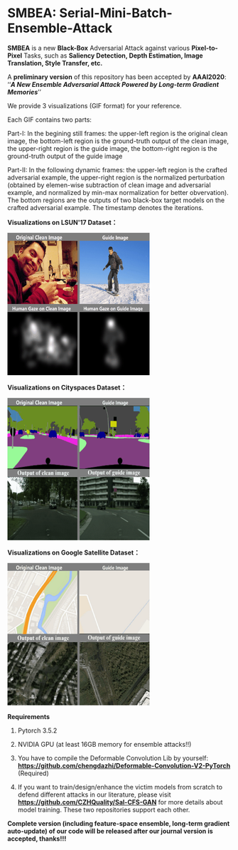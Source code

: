 # SMBEA: Serial-Mini-Batch-Ensemble-Attack

**SMBEA** is a new **Black-Box** Adversarial Attack against various **Pixel-to-Pixel** Tasks, such as **Saliency Detection, Depth Estimation, Image Translation, Style Transfer, etc.**

A **preliminary version** of this repository has been accepted by
**AAAI2020**: ‘‘***A New Ensemble Adversarial Attack Powered by Long-term Gradient Memories***’’


We provide 3 visualizations (GIF format) for your reference.

Each GIF contains two parts:

Part-I: In the begining still frames: 
the upper-left region is the original clean image, the bottom-left region is the ground-truth output of the clean image, the upper-right region is the guide image, the bottom-right region is the ground-truth output of the guide image

Part-II: In the following dynamic frames: 
the upper-left region is the crafted adversarial example, the upper-right region is the normalized perturbation (obtained by elemen-wise subtraction of clean image and adversarial example, and normalized by min-max normalization for better obvervation).
The bottom regions are the outputs of two black-box target models on the crafted adversarial example.
The timestamp denotes the iterations.

**Visualizations on LSUN'17 Dataset：**

![image](https://github.com/CZHQuality/AAA-Pix2pix/blob/master/Visualizations/1_Our_Attack_LSUN17.gif)

**Visualizations on Cityspaces Dataset：**

![image](https://github.com/CZHQuality/AAA-Pix2pix/blob/master/Visualizations/2_Our_Attack_Cityspaces.gif)

**Visualizations on Google Satellite Dataset：**

![image](https://github.com/CZHQuality/AAA-Pix2pix/blob/master/Visualizations/3_Our_Attack_Google.gif)



**Requirements**

1. Pytorch 3.5.2

2. NVIDIA GPU (at least 16GB memory for ensemble attacks!!)

3. You have to compile the Deformable Convolution Lib by yourself: **https://github.com/chengdazhi/Deformable-Convolution-V2-PyTorch** (Required)

4. If you want to train/design/enhance the victim models from scratch to defend different attacks in our literature, please visit **https://github.com/CZHQuality/Sal-CFS-GAN** for more details about model training. These two repositories support each other.



**Complete version (including feature-space ensemble, long-term gradient auto-update) of our code will be released after our journal version is accepted, thanks!!!**

